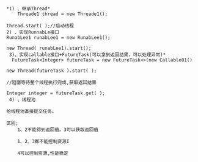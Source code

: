     *1) 、继承Thread*
        Threade1 thread = new Threade1();   

    thread.start( );//启动线程
    2) 、实现RunnabLe接口
    RunabLee1 runabLee1 = new RunabLee1();

    new Thread( runabLee1).start();
     3)、实现callable接口+FutureTask(可以拿到返回结果，可以处理异常)*
      FutureTask<Integer> futureTask = new FutureTask<>(new Callable01()
         
    new Thread(futureTask ).start( );
        
    //阻塞等待整个线程执行完成,获取返回结果
    
    Integer integer = futureTask.get( );
     4) 、线程池

    给线程池直接提交任务。

    区别;
        1、2不能得到返回值。3可以获取返回值
        
        1、2、3都不能控制资源I
        
        4可以控制资源,性能稳定
